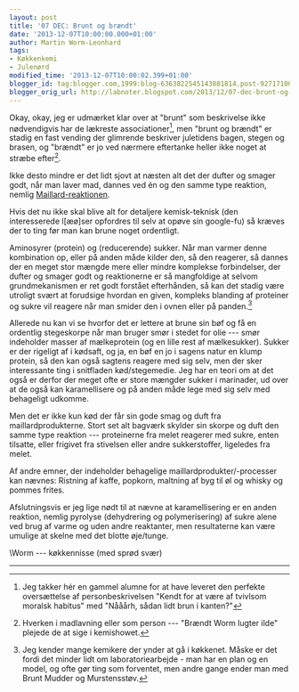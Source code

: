 ```yaml
---
layout: post
title: '07 DEC: Brunt og brændt'
date: '2013-12-07T10:00:00.000+01:00'
author: Martin Worm-Leonhard
tags:
- Køkkenkemi
- Julenørd
modified_time: '2013-12-07T10:00:02.399+01:00'
blogger_id: tag:blogger.com,1999:blog-6363822545143881814.post-927171007247819706
blogger_orig_url: http://labnoter.blogspot.com/2013/12/07-dec-brunt-og-brndt.html
---
```


Okay, okay, jeg er udmærket klar over at "brunt" som beskrivelse ikke
nødvendigvis har de lækreste associationer[^1], men "brunt og brændt"
er stadig en fast vending der glimrende beskriver juletidens bagen,
stegen og brasen, og "brændt" er jo ved nærmere eftertanke heller ikke
noget at stræbe efter[^2].

Ikke desto mindre er det lidt sjovt at næsten alt det der dufter og
smager godt, når man laver mad, dannes ved én og den samme type
reaktion, nemlig [Maillard-reaktionen](http://en.wikipedia.org/wiki/Maillard_reaction).

Hvis det nu ikke skal blive alt for detaljere kemisk-teknisk (den
interesserede l\[æø\]ser opfordres til selv at opøve sin google-fu) så
kræves der to ting før man kan brune noget ordentligt. 

Aminosyrer (protein) og (reducerende) sukker. Når man varmer denne kombination op,
eller på anden måde kilder den, så den reagerer, så dannes der en meget
stor mængde mere eller mindre komplekse forbindelser, der dufter og
smager godt og reaktionerne er så mangfoldige at selvom grundmekanismen
er ret godt forstået efterhånden, så kan det stadig være utroligt svært
at forudsige hvordan en given, kompleks blanding af proteiner og sukre
vil reagere når man smider den i ovnen eller på panden.[^3]

Allerede nu kan vi se hvorfor det er lettere at brune sin bøf og få en
ordentlig stegeskorpe når man bruger smør i stedet for olie --- smør
indeholder masser af mælkeprotein (og en lille rest af mælkesukker).
Sukker er der rigeligt af i kødsaft, og ja, en bøf en jo i sagens natur
en klump protein, så den kan også sagtens reagere med sig selv, men der
sker interessante ting i snitfladen kød/stegemedie. Jeg har en teori om
at det også er derfor der meget ofte er store mængder sukker i
marinader, ud over at de også kan karamellisere og på anden måde lege
med sig selv med behageligt udkomme.

Men det er ikke kun kød der får sin gode smag og duft fra
maillardprodukterne. Stort set alt bagværk skylder sin skorpe og duft
den samme type reaktion --- proteinerne fra melet reagerer med sukre,
enten tilsatte, eller frigivet fra stivelsen eller andre sukkerstoffer,
ligeledes fra melet.

Af andre emner, der indeholder behagelige maillardprodukter/-processer
kan nævnes: Ristning af kaffe, popkorn, maltning af byg til øl og whisky
og pommes frites.

Afslutningsvis er jeg lige nødt til at nævne at karamellisering er en
anden reaktion, nemlig pyrolyse (dehydrering og polymerisering) af sukre
alene ved brug af varme og uden andre reaktanter, men resultaterne kan
være umulige at skelne med det blotte øje/tunge.

\\Worm --- køkkennisse (med sprød svær)

------------------------------------------------------------------------

[^1]: Jeg takker hér en gammel alumne for at have leveret den perfekte
    oversættelse af personbeskrivelsen "Kendt for at være af tvivlsom
    moralsk habitus" med "Nååårh, sådan lidt brun i kanten?"

[^2]: Hverken i madlavning eller som person --- "Brændt Worm lugter ilde"
    plejede de at sige i kemishowet.

[^3]: Jeg kender mange kemikere der ynder at gå i køkkenet. Måske er
    det fordi det minder lidt om laboratoriearbejde - man har en plan og en
    model, og ofte gør ting som forventet, men andre gange ender man med
    Brunt Mudder[^3a] og Murstensstøv[^3b].

[^3a]: En synteserest med alt for mange urenheder, næsten umuligt at
    oprense.

[^3b]: Noget der fælder ud af reaktionen og nægter at lade sig opløse i
    noget rimeligt solvent. Ofte svært at karakteriere af samme grund.
